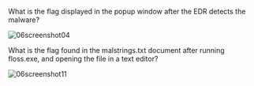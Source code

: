 What is the flag displayed in the popup window after the EDR detects the malware?

![06screenshot04](https://github.com/user-attachments/assets/426b8493-3029-4f34-adc5-0d4363941cd1)

What is the flag found in the malstrings.txt document after running floss.exe, and opening the file in a text editor?

![06screenshot11](https://github.com/user-attachments/assets/3e5419e3-9fb0-4fed-8044-c09f57a720fc)
